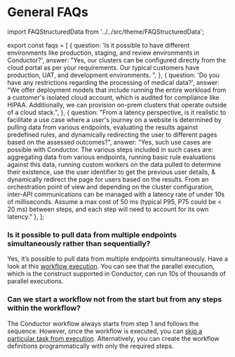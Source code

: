 # General FAQs

<FAQStructuredData faqs={faqs} />

import FAQStructuredData from '../../src/theme/FAQStructuredData';

export const faqs = [
  {
    question: 'Is it possible to have different environments like production, staging, and review environments in Conductor?',
    answer:
      "Yes, our clusters can be configured directly from the cloud portal as per your requirements. Our typical customers have production, UAT, and development environments. ",
  },
  {
    question: 'Do you have any restrictions regarding the processing of medical data?',
    answer:
      "We offer deployment models that include running the entire workload from a customer's isolated cloud account, which is audited for compliance like HIPAA. Additionally, we can provision on-prem clusters that operate outside of a cloud stack.",
  },
  {
    question: "From a latency perspective, is it realistic to facilitate a use case where a user's journey on a website is determined by pulling data from various endpoints, evaluating the results against predefined rules, and dynamically redirecting the user to different pages based on the assessed outcomes?",
      answer:
      "Yes, such use cases are possible with Conductor. The various steps included in such cases are: aggregating data from various endpoints, running basic rule evaluations against this data, running custom workers on the data pulled to determine their existence, use the user identifier to get the previous user details, & dynamically redirect the page for users based on the results. From an orchestration point of view and depending on the cluster configuration, inter-API communications can be managed with a latency rate of under 10s of milliseconds. Assume a max cost of 50 ms (typical P95, P75 could be < 20 ms) between steps, and each step will need to account for its own latency."
  },
];

### Is it possible to pull data from multiple endpoints simultaneously rather than sequentially?

Yes, it’s possible to pull data from multiple endpoints simultaneously. Have a look at this [workflow execution](https://play.orkes.io/execution/7f438f95-e907-11ed-b7d4-364566de507d). You can see that the parallel execution, which is the construct supported in Conductor, can run 10s of thousands of parallel executions.

### Can we start a workflow not from the start but from any steps within the workflow? 

The Conductor workflow always starts from step 1 and follows the sequence. However, once the workflow is executed, you can [skip a particular task from execution](https://orkes.io/content/reference-docs/api/workflow/skip-task-from-workflow). Alternatively, you can create the workflow definitions programmatically with only the required steps. 